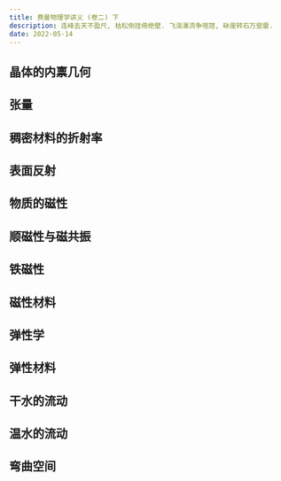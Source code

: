 ```yaml
---
title: 费曼物理学讲义 (卷二) 下
description: 连峰去天不盈尺, 枯松倒挂倚绝壁. 飞湍瀑流争喧豗, 砯崖转石万壑雷.
date: 2022-05-14
---
```


## 晶体的内禀几何

## 张量

## 稠密材料的折射率

## 表面反射

## 物质的磁性

## 顺磁性与磁共振

## 铁磁性

## 磁性材料

## 弹性学

## 弹性材料

## 干水的流动

## 温水的流动

## 弯曲空间
